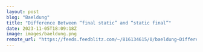 ```yaml
---
layout: post
blog: "Baeldung"
title: "Difference Between “final static” and “static final”"
date: 2023-11-05T18:09:18Z
image: images/baeldung.png
remote_url: "https://feeds.feedblitz.com/~/816134615/0/baeldung~Difference-Between-final-static-and-static-final"
---
```

